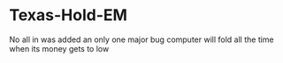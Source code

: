 # Texas-Hold-EM
No all in was added an only one major bug computer will fold all the time when its money gets to low
